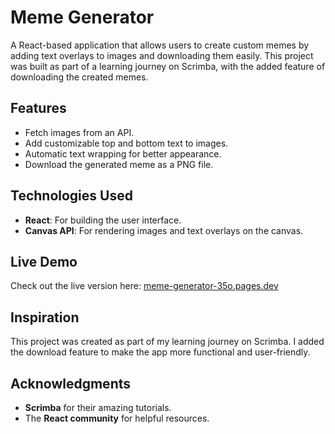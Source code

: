 # Meme Generator

A React-based application that allows users to create custom memes by adding text overlays to images and downloading them easily. This project was built as part of a learning journey on Scrimba, with the added feature of downloading the created memes.

## Features
- Fetch images from an API.
- Add customizable top and bottom text to images.
- Automatic text wrapping for better appearance.
- Download the generated meme as a PNG file.

## Technologies Used
- **React**: For building the user interface.
- **Canvas API**: For rendering images and text overlays on the canvas.

## Live Demo
Check out the live version here: [meme-generator-35o.pages.dev](https://meme-generator-35o.pages.dev)

## Inspiration
This project was created as part of my learning journey on Scrimba. I added the download feature to make the app more functional and user-friendly.

## Acknowledgments
- **Scrimba** for their amazing tutorials.
- The **React community** for helpful resources.
